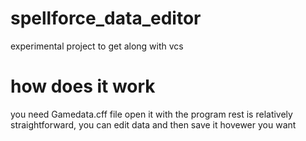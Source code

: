 # spellforce_data_editor
experimental project to get along with vcs

# how does it work
you need Gamedata.cff file
open it with the program
rest is relatively straightforward, you can edit data and then save it hovewer you want
